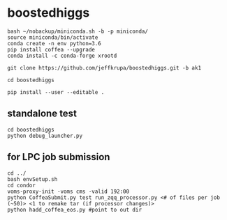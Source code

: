 # boostedhiggs


```wget https://repo.anaconda.com/miniconda/Miniconda3-latest-Linux-x86_64.sh -O ~/miniconda.sh
bash ~/nobackup/miniconda.sh -b -p miniconda/
source miniconda/bin/activate
conda create -n env python=3.6
pip install coffea --upgrade
conda install -c conda-forge xrootd

git clone https://github.com/jeffkrupa/boostedhiggs.git -b ak1

cd boostedhiggs

pip install --user --editable .
```
## standalone test
```
cd boostedhiggs
python debug_launcher.py
```
## for LPC job submission
```
cd ../
bash envSetup.sh
cd condor
voms-proxy-init -voms cms -valid 192:00
python CoffeaSubmit.py test run_zqq_processor.py <# of files per job (~50)> <1 to remake tar (if processor changes)>
python hadd_coffea_eos.py #point to out dir
```


